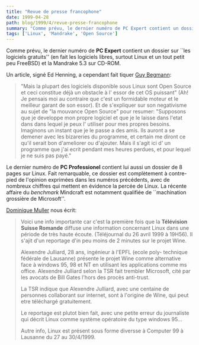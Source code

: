 ```yaml
---
title: "Revue de presse francophone"
date: 1999-04-28
path: blog/1999/4/revue-presse-francophone
summary: "Comme prévu, le dernier numéro de PC Expert contient un dossier sur ``les logiciels gratuits'' (en fait les logiciels libres, surtout Linux et un tout petit peu FreeBSD) et la Mandrake 5.3 sur CD-ROM."
tags: ['Linux', 'Mandrake', 'Open Source']
---
```


<P>
Comme prévu, le dernier numéro de <B>PC Expert</B> contient un dossier
sur ``les logiciels gratuits'' (en fait les logiciels libres, surtout Linux
et un tout petit peu FreeBSD) et la Mandrake 5.3 sur CD-ROM.
</P>

<P>
Un article, signé Ed Henning, a cependant fait tiquer
<A HREF="mailto:Guy.Begmann@wanadoo.fr">Guy Begmann</A>:
</P>

<BLOCKQUOTE>
"Mais la plupart des logiciels disponible sous Linux sont Open Source et
ceci constitue déjà un obstacle à l' essor de cet OS puissant" (Ah! Je
pensais moi au contraire que c'est un formidable moteur et le meilleur
garant de son essor).  Et de s'expliquer sur son negativisme au sujet de
"la mouvance Open Source" pour resumer: "Supposons  que je developpe mon
propre logiciel et que je le laisse dans l'etat dans dans lequel je peux
l' utiliser pour mes propres besoins.  Imaginons un instant  que je le
passe a des amis. Ils auront a se demener avec les bizareries du programme,
et certain me diront ce qu'il serait bon d'ameliorer ou d'ajouter.
Mais il s'agit ici d' un programme que j'ai ecrit pendant mes heures
perdues, et pour lequel je ne suis pas payé."
</BLOCKQUOTE>
<P>
Le dernier numéro de <B>PC Professionel</B> contient lui aussi un dossier
de 8 pages sur Linux. Fait remarquable, ce dossier est complètement
à contre-pied de l'opinion exprimées dans les numéros précédents,
avec de nombreux chiffres qui mettent en évidence la percée de Linux.
La récente affaire du <EM>benchmark</EM> Mindcraft est notamment qualifiée
de ``machination grossière de Microsoft''.
</P>

<P>
<A HREF="mailto:hb9hli@bluewin.ch">Dominique Muller</A> nous écrit:
</P>

<BLOCKQUOTE>
<P>Voici une info importante car c'est la première fois que la
<B>Télévision Suisse Romande</B> diffuse une information concernant
Linux dans une période de très haute écoute. (Téléjournal du
26 avril 1999 à 19H56). Il s'ajit d'un reportage d'in peu moins
de 2 minutes sur le projet Wine.</P>

<P>Alexendre Julliard, 28 ans, ingénieur à l'EPFL (ecole poly-
technique fédérale de Lausanne) présente le projet Wine comme
alternative face à windows 95, 98 et NT en utilisant les
applications comme ms office. Alexendre Julliard selon la TSR
fait trembler Microsoft, cité par les avocats de Bill Gates
l'hors des procès anti-trust.</P>

<P>La TSR indique que Alexendre Julliard, avec une centaine
de personnes collaborant sur internet, sont à l'origine de
Wine, qui peut etre téléchargé gratuitement.</P>

<P>Le reportage est plutot bien fait, avec une petite erreur
du journaliste qui décrit Linux comme système opératoire
du type windows 95...</P>

<P>
Autre info, Linux est présent sous forme diversse à
Computer 99 à Lausanne du 27 au 30/4/1999.
</P>

</BLOCKQUOTE>


